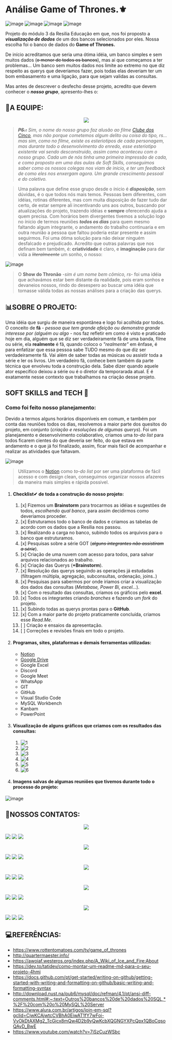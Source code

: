 # Análise Game of Thrones.⚜
![image](https://img.shields.io/github/issues/mirnatetzner/Analise-Game-of-Thrones?color=%23B5A595&logo=GOT&logoColor=%23B5A595&style=plastic) ![image](https://img.shields.io/github/forks/mirnatetzner/Analise-Game-of-Thrones?color=%23B5A595&logoColor=%23B5A595&style=plastic) ![image](https://img.shields.io/github/stars/mirnatetzner/Analise-Game-of-Thrones?color=%23B5A595&style=plastic) ![image](https://img.shields.io/github/license/mirnatetzner/Analise-Game-of-Thrones?color=%23B5A595&logoColor=%23B5A595&style=plastic)

Projeto do módulo 3 da Resilia Educação em que, nos foi proposto a **_visualização de dados_** de um dos bancos selecionados por eles. Nossa escolha foi o banco de dados do **Game of Thrones.**

De início acreditamos que seria uma ótima idéia, um banco simples e sem muitos dados (~~o menor de todos os bancos~~), mas ai que começamos a ter problemas... Um banco sem muitos dados nos limite ao extremo no que diz respeito as querys que deveriamos fazer, pois todas elas deveriam ter um bom embasamento e uma ligação, para que sejam validas as consultas. 

Mas antes de descrever o desfecho desse projeto, acredito que devem conhecer o **_nosso grupo_**, apresento-lhes o:
## 👥A EQUIPE:

<center><img src="https://user-images.githubusercontent.com/100171322/176485383-113df350-cc6c-45c8-b242-81c1f5676e91.png"></center>

> **_~~PS.:~~_** _Sim, o nome do nosso grupo faz alusão ao filme [Clube dos Cinco](https://www.papodecinema.com.br/filmes/clube-dos-cinco/), mas não porque cometemos algum delito ou coisa do tipo, rs... mas sim, como no filme, existe os esteriotipos de cada personagem, mas durante todo o desenvolvimento do enredo, esse esteriotipo existente vai sendo desconstruido, assim como aconteceu com o nosso grupo. Cada um de nós tinha uma primeira impressão de cada, e como proposto em uma das aulas de Soft Skills, conseguimos saber como os nossos colegas nos viam de inicio, e ter um feedback de como eles nos enxergam agora. Um grande crescimento pessoal e do coletivo._

> Uma palavra que define esse grupo desde o ínicio é **_disposição_**, sem dúvidas, é o que todos nós mais temos. Pessoas bem diferentes, com idéias, rotinas diferentes, mas com muita disposição de fazer tudo dar certo, de estar sempre ali incentivando uns aos outros, buscando por atualizações do projeto, trazendo idéias e **sempre** oferecendo ajuda a quem precisa. Com horários bem divergentes tivemos a solução logo no ínicio de termos reuniões **_todos os dias_** para quem mesmo faltando algum integrante, o andamento do trabalho continuaria e em outra reunião a pessoa que faltou poderia estar presente e assim seguirmos. Foi uma ótima solução para não deixar ninguém desfalcado e prejudicado. Acredito que outras palavras que nos definam bem também, é: **criatividade** é claro, e **imaginação** para dar vida a ~~_literalmeente_~~ um sonho, o nosso: 

![image](https://user-images.githubusercontent.com/100171322/176488849-20fbde78-0dbd-41dc-9c2e-57c79cf1a17e.png)
> O **Show do Thronão** -_sim é um nome bem cômico, rs_- foi uma idéia que achavámos estar bem distante da realidade, pois eram sonhos e devaneios nossos, rindo do desespero ao buscar uma idéia que tornasse válida todas as nossas análises para a criação das querys.

## 📊SOBRE O PROJETO:

Uma idéia que surgiu de maneira espontânea e logo foi acolhida por todos. O conceito de **fã** - _pessoa que tem grande afeição ou demonstra grande interesse por (alguém ou algo_ - nos faz refletir em como é visto e praticado hoje em dia, alguém que se diz ser verdadeiramente fã de uma banda, filme ou série, ela **realmente** é fã, quando coloco o _"realmente"_ em ênfase, é para enfatizar que essa pessoa sabe TUDO mesmo do que diz ser verdadeiramente fã. Vai além de saber todas as músicas ou assistir toda a série e ler os livros. Um verdadeiro fã, conhece bem também da parte técnica que envolveu toda a construção dela. Sabe dizer quando aquele ator especifico deixou a série ou é o diretor da temporarada atual. E é exatamente nesse contexto que trabalhamos na criação desse projeto.

## SOFT SKILLS and TECH 📝

 <h3> Como foi feito nosso planejamento: </h3>

Devido a termos alguns horários disponíveis em comum, e também por conta das reuniões todos os dias, resolvemos a maior parte dos quesitos do projeto, em conjunto (_criação e resoluções de algumas querys_). Foi um planejamento e desenvolvimento colaborativo, criamos uma _to-do list_ para todos ficarem cientes do que deveria ser feito, do que estava em andamento e o que já foi finalizado, assim, ficar mais fácil de acompanhar e realizar as atividades que faltavam. 

![image](https://user-images.githubusercontent.com/100171322/176500512-209a102b-838e-4260-a33c-f1fde9095c9f.png)
> Utilizamos o [Notion](https://hypnotic-nannyberry-694.notion.site/7fc6c4dfd0c64240a393e5795339718c?v=937110490531437ebbfe80bad76e1b6f) como _to-do list_ por ser uma plataforma de fácil acesso e com design clean, conseguimos organizar nossos afazeres da maneira mais simples e rápida possivel.

   1. <h4>Checklist✔ de toda a construção do nosso projeto:</h4>

      1. [x] Fizemos um **Brainstorm** para trocarmos as idéias e sugestões de todos, _escolhendo qual banco_, para assim decidirmos como deveriamos proceder.
      2. [x] Estruturamos todo o banco de dados e criamos as tabelas de acordo com os dados que a Resilia nos passou.
      3. [x] Realizando a carga no banco, subindo todos os arquivos para o banco que estruturamos.
      4. [x] Pesquisas sobre a série GOT (~~_alguns integrantes não assistiram a série_~~).
      5. [x] Criação de uma nuvem com acesso para todos, para salvar arquivos relacionados ao trabalho.
      6. [x] Criação das Querys (**+Brainstorm**).
      7. [x] Resolução das querys seguindo as operações já estudadas (filtragem múltipla, agregação, subconsultas, ordenação, joins..)
      8. [x] Pesquisas para sabermos por onde iriamos criar a visualização dos dados das consultas (_Metabase, Power Bi, excel..._).
      9. [x] Com o resultado das consultas, criamos os gráficos pelo **excel**.
      10. [x] Todos os integrantes criando _branches_ e fazendo um _fork_ do projeto.
      11. [x] Subindo todas as querys prontas para o **GitHub**.
      12. [x] Com a maior parte do projeto praticamente concluída, criamos esse _Read.Me_.
      13. [ ] Criação e ensaios da apresentação.
      14. [ ] Correções e revisões finais em todo o projeto.

  2. <h4>Programas, sites, plataformas e demais ferramentas utilizadas:</h4>

      - [Notion](https://hypnotic-nannyberry-694.notion.site/7fc6c4dfd0c64240a393e5795339718c?v=937110490531437ebbfe80bad76e1b6f)
      - [Google Drive](https://drive.google.com/file/d/1g4-u_QH5O3w9s0mT7YNB5z9pp5FE00kb/view?usp=sharing)
      - Google Excel
      - Discord 
      - Google Meet
      - WhatsApp
      - GIT
      - GitHub
      - Visual Studio Code
      - MySQL Workbench
      - Kanbam
      - PowerPoint

  3. <h4>Visualização de alguns gráficos que criamos com os resultados das consultas:</h4>

     1. ![1](https://user-images.githubusercontent.com/102497100/176644698-20090ebc-7e42-49a3-93e2-e12604e331d6.png)
     2. ![2](https://user-images.githubusercontent.com/102497100/176644791-23266360-da06-4c22-95d6-c2327ab1780d.png)
     3. ![3](https://user-images.githubusercontent.com/102497100/176644842-a0cde882-8220-4b6c-ab69-d624890895e0.png)
     4. ![4](https://user-images.githubusercontent.com/102497100/176644879-745a95b9-f313-48e9-8be4-b7bc726046c7.png)
     5. ![5](https://user-images.githubusercontent.com/102497100/176644928-18345c23-4204-4cad-bc4f-695727b6995f.png)
     6. ![6](https://user-images.githubusercontent.com/102497100/176644961-a3ac7f14-379e-4a0e-af1a-dbf1bd4b8161.png)
    
   
  4. <h4>Imagens salvas de algumas reuniões que tivemos durante todo o processo do projeto:</h4>
  ![image](https://user-images.githubusercontent.com/100171322/176546239-e11c632c-96fa-4258-bc44-123864929ae4.png)
  
## 📲NOSSOS CONTATOS:

<center><img src="https://user-images.githubusercontent.com/100171322/176548438-62b65922-4e70-44b3-ad75-075612d1d1f3.png"></center>

[<img src="https://img.shields.io/badge/linkedin-%230077B5.svg?&style=for-the-badge&logo=linkedin&logoColor=white"/>](https://www.linkedin.com/in/carolina-souza-ti/) 
[<img src="https://img.shields.io/badge/Gmail-D14836?style=for-the-badge&logo=gmail&logoColor=white"/>]()
[<img src="https://img.shields.io/badge/GitHub-100000?style=for-the-badge&logo=github&logoColor=white"/>](https://github.com/carolinadesouzasilva)


<center><img src="https://user-images.githubusercontent.com/100171322/176563337-ab019c61-597f-4936-8300-b51c4f5bb88f.png"></center>

[<img src="https://img.shields.io/badge/linkedin-%230077B5.svg?&style=for-the-badge&logo=linkedin&logoColor=white"/>](https://www.linkedin.com/in/larrissagdelira/) 
[<img src="https://img.shields.io/badge/Gmail-D14836?style=for-the-badge&logo=gmail&logoColor=white"/>]()
[<img src="https://img.shields.io/badge/GitHub-100000?style=for-the-badge&logo=github&logoColor=white"/>](https://github.com/larrissalira)


<center><img src="https://user-images.githubusercontent.com/100171322/176563383-2ee6d39f-c8b5-4d88-b5c9-2f53cc88c1f6.png"></center>

[<img src="https://img.shields.io/badge/linkedin-%230077B5.svg?&style=for-the-badge&logo=linkedin&logoColor=white"/>](https://www.linkedin.com/in/carolina-souza-ti/) 
[<img src="https://img.shields.io/badge/Gmail-D14836?style=for-the-badge&logo=gmail&logoColor=white"/>]()
[<img src="https://img.shields.io/badge/GitHub-100000?style=for-the-badge&logo=github&logoColor=white"/>](https://github.com/carolinadesouzasilva)


<center><img src="https://user-images.githubusercontent.com/100171322/176563435-90f45e3f-d9ff-4085-9f1b-940e18f3c22c.png"></center>

[<img src="https://img.shields.io/badge/linkedin-%230077B5.svg?&style=for-the-badge&logo=linkedin&logoColor=white"/>](https://www.linkedin.com/in/mirnatetzner/) 
[<img src="https://img.shields.io/badge/Gmail-D14836?style=for-the-badge&logo=gmail&logoColor=white"/>]()
[<img src="https://img.shields.io/badge/GitHub-100000?style=for-the-badge&logo=github&logoColor=white"/>](https://github.com/mirnatetzner)


<center><img src="https://user-images.githubusercontent.com/100171322/176547873-a4ce9fd8-47a3-4932-b70c-40850c7675c7.png"></center>

[<img src="https://img.shields.io/badge/linkedin-%230077B5.svg?&style=for-the-badge&logo=linkedin&logoColor=white"/>](https://www.linkedin.com/in/karinamottamaciel/) 
[<img src="https://img.shields.io/badge/Gmail-D14836?style=for-the-badge&logo=gmail&logoColor=white"/>]()
[<img src="https://img.shields.io/badge/GitHub-100000?style=for-the-badge&logo=github&logoColor=white"/>](https://github.com/carolinadesouzasilva)


## 💻REFERÊNCIAS:
  
  - https://www.rottentomatoes.com/tv/game_of_thrones 
  - http://quartermaester.info/ 
  - https://awoiaf.westeros.org/index.php/A_Wiki_of_Ice_and_Fire:About 
  - https://dev.to/tatidev/como-montar-um-readme-md-para-o-seu-projeto-4hmj
  - https://docs.github.com/pt/get-started/writing-on-github/getting-started-with-writing-and-formatting-on-github/basic-writing-and-formatting-syntax
  - http://download.nust.na/pub6/mysql/doc/refman/4.1/pt/ansi-diff-comments.html#:~:text=Outros%20bancos%20de%20dados%20SQL,*%2F%20com%20o%20MySQL%20Server
  - https://www.alura.com.br/artigos/join-em-sql?gclid=CjwKCAjwtcCVBhA0EiwAT1fY7wFoi-VyOkDtAXMg2_TcGicx8mQw4D2b9yQwKcbXQGNGYXPcQpx1QBoCqsoQAvD_BwE
  - https://www.youtube.com/watch?v=7iSzCuzWSbc
  


  
  



  







